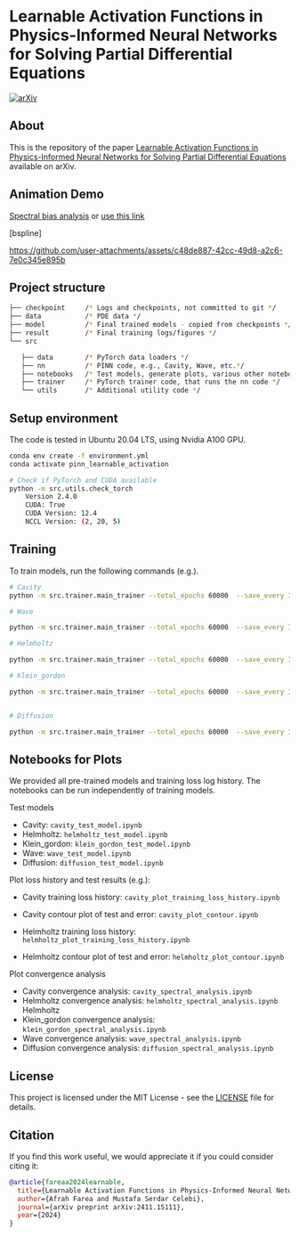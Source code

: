 # Learnable Activation Functions in Physics-Informed Neural Networks for Solving Partial Differential Equations


[![arXiv](https://img.shields.io/badge/arXiv-2411.15111-b31b1b.svg)](https://arxiv.org/abs/2411.15111)


## About

This is the repository of the paper [Learnable Activation Functions in Physics-Informed Neural Networks for Solving Partial Differential Equations](https://arxiv.org/abs/2411.15111) available on arXiv.


## Animation Demo
[Spectral bias analysis](./gif/all_animations2.mp4)
or 
[use this link](https://www.youtube.com/watch?v=YAx5h4zUmv8)


[bspline]


https://github.com/user-attachments/assets/c48de887-42cc-49d8-a2c6-7e0c345e895b


## Project structure

```bash
├── checkpoint     /* Logs and checkpoints, not committed to git */
├── data           /* PDE data */
├── model          /* Final trained models - copied from checkpoints */
├── result         /* Final training logs/figures */
└── src 

   ├── data        /* PyTorch data loaders */
   ├── nn          /* PINN code, e.g., Cavity, Wave, etc.*/
   ├── notebooks   /* Test models, generate plots, various other notebooks */
   ├── trainer     /* PyTorch trainer code, that runs the nn code */
   └── utils       /* Additional utility code */
```

## Setup environment

The code is tested in Ubuntu 20.04 LTS, using Nvidia A100 GPU.

```bash
conda env create -f environment.yml
conda activate pinn_learnable_activation

# Check if PyTorch and CUDA available
python -m src.utils.check_torch
    Version 2.4.0
    CUDA: True
    CUDA Version: 12.4
    NCCL Version: (2, 20, 5)
```

## Training

To train models, run the following commands (e.g.).

```bash
# Cavity
python -m src.trainer.main_trainer --total_epochs 60000  --save_every 1000 --print_every 1000 --batch_size 128 --log_path ./checkpoints --solver tanh  --problem cavity --weights "[2 , 2 , 2 , 2 , 4 , 0.1]" --network "[3, 300, 300, 300, 3]" --dataset_path ./data/cavity.mat

# Wave

python -m src.trainer.main_trainer --total_epochs 60000  --save_every 1000 --print_every 1000 --batch_size 128 --log_path ./checkpoints --solver tanh --problem wave --weights "[100.0, 100.0, 1.0]" --network "[2, 300, 300, 300, 300, 1]"

# Helmholtz

python -m src.trainer.main_trainer --total_epochs 60000  --save_every 1000 --print_every 1000 --batch_size 128 --log_path ./checkpoints --solver tanh  --problem helmholtz --weights "[10.0, 1.0]" --network "[2, 30, 30, 30, 1]"

# Klein_gordon

python -m src.trainer.main_trainer --total_epochs 60000  --save_every 1000 --print_every 1000 --batch_size 128 --log_path ./checkpoints --solver tanh --problem klein_gordon  --weights  "[50.0, 50.0, 1.0]" --network "[2, 30, 30, 30, 1]"


# Diffusion

python -m src.trainer.main_trainer --total_epochs 60000  --save_every 1000 --print_every 1000 --batch_size 128 --log_path ./checkpoints --solver tanh --problem diffusion  --weights "[10.0, 10.0, 1.0]" --network "[3, 300, 300, 300, 1]"

```
## Notebooks for Plots

We provided all pre-trained models and training loss log history. The notebooks can be run independently of training models.

Test models

- Cavity: `cavity_test_model.ipynb`
- Helmholtz: `helmholtz_test_model.ipynb`
- Klein_gordon: `klein_gordon_test_model.ipynb`
- Wave: `wave_test_model.ipynb`
- Diffusion: `diffusion_test_model.ipynb`

Plot loss history and test results (e.g.):

- Cavity training loss history: `cavity_plot_training_loss_history.ipynb`
- Cavity contour plot of test and error: `cavity_plot_contour.ipynb`

- Helmholtz training loss history: `helmholtz_plot_training_loss_history.ipynb`
- Helmholtz contour plot of test and error: `helmholtz_plot_contour.ipynb`

Plot convergence analysis

- Cavity convergence analysis: `cavity_spectral_analysis.ipynb`
- Helmholtz convergence analysis: `helmholtz_spectral_analysis.ipynb`
  Helmholtz
- Klein_gordon convergence analysis: `klein_gordon_spectral_analysis.ipynb`
- Wave convergence analysis: `wave_spectral_analysis.ipynb`
- Diffusion convergence analysis: `diffusion_spectral_analysis.ipynb`



## License

This project is licensed under the MIT License - see the [LICENSE](LICENSE) file for details.

## Citation

If you find this work useful, we would appreciate it if you could consider citing it:

```bibtex
@article{fareaa2024learnable,
  title={Learnable Activation Functions in Physics-Informed Neural Networks for Solving Partial Differential Equations},
  author={Afrah Farea and Mustafa Serdar Celebi},
  journal={arXiv preprint arXiv:2411.15111},
  year={2024}
}

